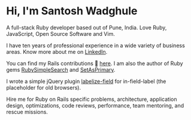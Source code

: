 # Hi, I'm Santosh Wadghule

A full-stack Ruby developer based out of Pune, India. Love Ruby, JavaScript, 
Open Source Software and Vim.

I have ten years of professional experience in a wide variety of business areas.
Know more about me on [LinkedIn](https://www.linkedin.com/in/santosh-wadghule).

You can find my Rails contributions 💎 [here](http://contributors.rubyonrails.org/contributors/santosh-wadghule/commits).
I am also the author of Ruby gems [RubySimpleSearch](https://github.com/mechanicles/ruby_simple_search)
and [SetAsPrimary](https://github.com/mechanicles/set_as_primary).

I wrote a simple jQuery plugin [labelize-field](https://github.com/mechanicles/labelize-field)
for in-field-label (the placeholder for old browsers).

Hire me for Ruby on Rails specific problems, architecture, application design, 
optimizations, code reviews, performance, team mentoring, and rescue missions.
